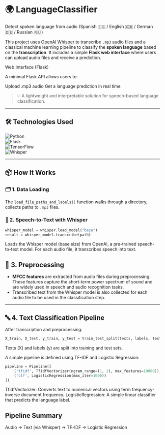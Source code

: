 # 🌍 LanguageClassifier  
Detect spoken language from audio (Spanish 🇪🇸 / English 🇬🇧 / German 🇩🇪 / Russian 🇷🇺)

This project uses [OpenAI Whisper](https://github.com/openai/whisper) to transcribe `.mp3` audio files and a classical machine learning pipeline to classify the **spoken language** based on the **transcription**. It includes a simple **Flask web interface** where users can upload audio files and receive a prediction.

Web Interface (Flask)

A minimal Flask API allows users to:

Upload .mp3 audio
Get a language prediction in real time



> 💡 A lightweight and interpretable solution for speech-based language classification.

---

## 🛠️ Technologies Used

![Python](https://img.shields.io/badge/Python-3.10-blue?logo=python)  
![Flask](https://img.shields.io/badge/Flask-2.3-black?logo=flask)  
![TensorFlow](https://img.shields.io/badge/TensorFlow-2.16.1-FF6F00?logo=tensorflow)  
![Whisper](https://img.shields.io/badge/Whisper-Base--Model-4B8BBE?logo=OpenAI&logoColor=white)

---

## 📦 How It Works

### 🗂️ 1. Data Loading

The `load_file_paths_and_labels()` function walks through a directory, collects paths to `.mp3` files.

### 🧠 2. Speech-to-Text with Whisper

```python
whisper_model = whisper.load_model("base")
result = whisper_model.transcribe(path)
```
Loads the Whisper model (base size) from OpenAI, a pre-trained speech-to-text model.
For each audio file, it transcribes speech into text.


## 🧪 3. Preprocessing

- **MFCC features** are extracted from audio files during preprocessing. These features capture the short-term power spectrum of sound and are widely used in speech and audio recognition tasks.
- Transcribed text from the Whisper model is also collected for each audio file to be used in the classification step.

---

## 🔤 4. Text Classification Pipeline

After transcription and preprocessing:

```python
X_train, X_test, y_train, y_test = train_test_split(texts, labels, test_size=0.2)
``` 
Texts (X) and labels (y) are split into training and test sets.

A simple pipeline is defined using TF-IDF and Logistic Regression:
```python
pipeline = Pipeline([
    ('tfidf', TfidfVectorizer(ngram_range=(1, 2), max_features=10000)),
    ('clf', LogisticRegression(max_iter=1000))
])
```
TfidfVectorizer: Converts text to numerical vectors using term frequency-inverse document frequency.
LogisticRegression: A simple linear classifier that predicts the language label.

## Pipeline Summary

Audio → Text (via Whisper) → TF-IDF → Logistic Regression



